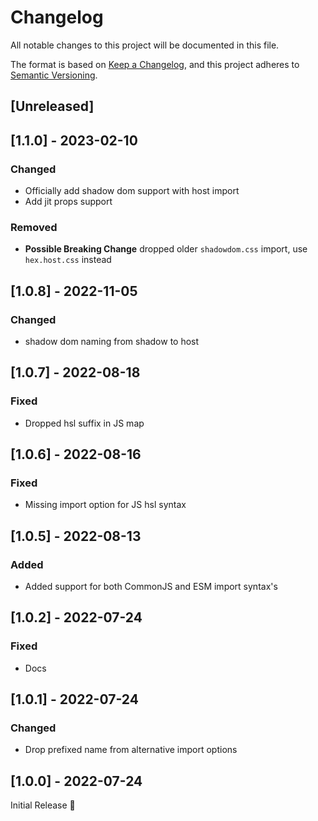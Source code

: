 # Changelog
All notable changes to this project will be documented in this file.

The format is based on [Keep a Changelog](https://keepachangelog.com/en/1.0.0/),
and this project adheres to [Semantic Versioning](https://semver.org/spec/v2.0.0.html).

## [Unreleased]

## [1.1.0] - 2023-02-10
### Changed
- Officially add shadow dom support with host import
- Add jit props support

### Removed
- **Possible Breaking Change** dropped older `shadowdom.css` import,
  use `hex.host.css` instead

## [1.0.8] - 2022-11-05
### Changed
- shadow dom naming from shadow to host

## [1.0.7] - 2022-08-18
### Fixed
- Dropped hsl suffix in JS map

## [1.0.6] - 2022-08-16
### Fixed
- Missing import option for JS hsl syntax

## [1.0.5] - 2022-08-13
### Added
- Added support for both CommonJS and ESM import syntax's

## [1.0.2] - 2022-07-24
### Fixed
- Docs

## [1.0.1] - 2022-07-24
### Changed
- Drop prefixed name from alternative import options

## [1.0.0] - 2022-07-24
Initial Release 🎉
